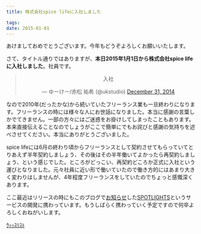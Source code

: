 ```yaml
---
title: 株式会社spice lifeに入社しました

tags:
date: 2015-01-01
---
```


あけましておめでとうございます。今年もどうぞよろしくお願いいたします。

さて、タイトル通りではありますが、__本日2015年1月1日から株式会社spice lifeに入社しました__。社員です。

<blockquote style='text-align: center' class="twitter-tweet" lang="en"><p>入社</p>&mdash; ゆーけー/赤松 祐希 (@ukstudio) <a href="https://twitter.com/ukstudio/status/550306578851569668">December 31, 2014</a></blockquote>
<script async src="//platform.twitter.com/widgets.js" charset="utf-8"></script>

なので2010年(だったかな)から続いていたフリーランス業も一旦終わりになります。フリーランスの時には様々な人にお世話になりました。本当に感謝の言葉しかでてきません。一部の方々にはご迷惑をお掛けしてしまったこともあります。本来直接伝えることなのでしょうがここで簡単にでもお詫びと感謝の気持ちを述べさせてください。本当にありがとうございました。

spice lifeには6月の終わり頃からフリーランスとして契約させてもらっていてとりあえず半年契約しましょう、その後はその半年働いてよかったら再契約しましょう、という感じでした。ところがどっこい、再契約どころか正式に入社という運びとなりました。元々社員に近い形で働いていたので働き方的にはあまり大きく変わりはしませんが、4年程度フリーランスをしていたのでちょっと感慨深くあります。

ここ最近はリリースの時にもこのブログで[お知らせ](/2014/11/27/spotlights-jp/)した[SPOTLIGHTS](https://spotlights.jp/)というサービスの開発に携わっています。もうしばらく携わっていく予定ですので何卒よろしくおねがいします。

[ｳｨｯｽﾘｽﾄ](http://amzn.to/ukstudio)